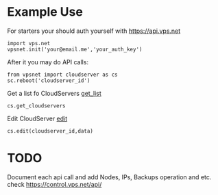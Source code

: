 # Example Use
For starters your should auth yourself with https://api.vps.net

    import vps.net
    vpsnet.init('your@email.me','your_auth_key')

After it you may do API calls:

    from vpsnet import cloudserver as cs
    sc.reboot('cloudserver_id')


Get a list fo CloudServers [get_list](https://control.vps.net/api/#vm_list)  

`cs.get_cloudservers`

Edit CloudServer [edit](https://control.vps.net/api/#vm_edit)
    
`cs.edit(cloudserver_id,data)`


# TODO
Document each api call and add Nodes, IPs, Backups operation and etc. check https://control.vps.net/api/
